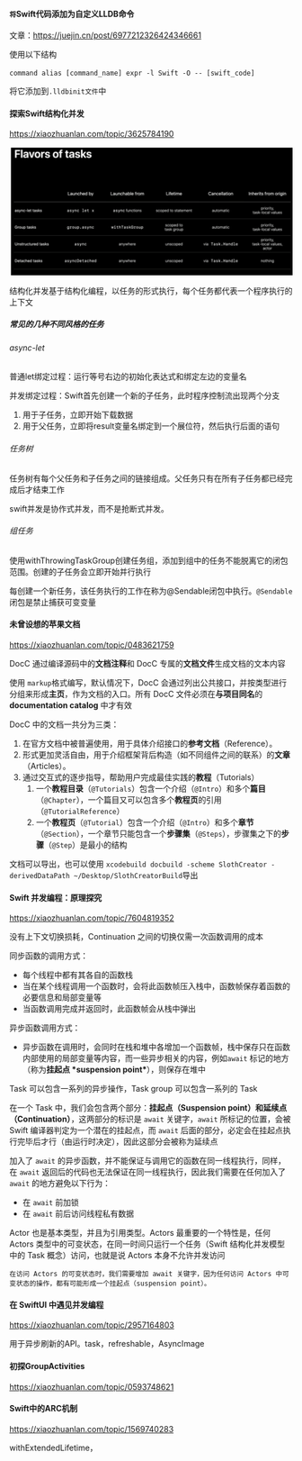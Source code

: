 #### `将`Swift代码添加为自定义LLDB命令

文章：https://juejin.cn/post/6977212326424346661

使用以下结构

`command alias [command_name] expr -l Swift -O -- [swift_code]`

将它添加到`.lldbinit文件`中

#### 探索Swift结构化并发

https://xiaozhuanlan.com/topic/3625784190

![imgs](./imgs/structed_task.png)

结构化并发基于结构化编程，以任务的形式执行，每个任务都代表一个程序执行的上下文

##### 常见的几种不同风格的任务

###### async-let

普通let绑定过程：运行等号右边的初始化表达式和绑定左边的变量名

并发绑定过程：Swift首先创建一个新的子任务，此时程序控制流出现两个分支

1. 用于子任务，立即开始下载数据
2. 用于父任务，立即将result变量名绑定到一个展位符，然后执行后面的语句

###### 任务树

任务树有每个父任务和子任务之间的链接组成。父任务只有在所有子任务都已经完成后才结束工作

swift并发是协作式并发，而不是抢断式并发。

###### 组任务

使用withThrowingTaskGroup创建任务组，添加到组中的任务不能脱离它的闭包范围。创建的子任务会立即开始并行执行

每创建一个新任务，该任务执行的工作在称为@Sendable闭包中执行。`@Sendable`闭包是禁止捕获可变变量

#### 未曾设想的苹果文档

https://xiaozhuanlan.com/topic/0483621759

DocC 通过编译源码中的**文档注释**和 DocC 专属的**文档文件**生成文档的文本内容

使用 `markup`格式编写，默认情况下，DocC 会通过列出公共接口，并按类型进行分组来形成**主页**，作为文档的入口。所有 DocC 文件必须在**与项目同名**的 **documentation catalog** 中才有效

DocC 中的文档一共分为三类：

1. 在官方文档中被普遍使用，用于具体介绍接口的**参考文档**（Reference）。
2. 形式更加灵活自由，用于介绍框架背后构造（如不同组件之间的联系）的**文章**（Articles）。
3. 通过交互式的逐步指导，帮助用户完成最佳实践的**教程**（Tutorials）
   1. 一个**教程目录**（`@Tutorials`）包含一个介绍（`@Intro`）和多个**篇目**（`@Chapter`），一个篇目又可以包含多个**教程页**的引用（`@TutorialReference`）
   2. 一个**教程页**（`@Tutorial`）包含一个介绍（`@Intro`）和多个**章节**（`@Section`），一个章节只能包含一个**步骤集**（`@Steps`），步骤集之下的**步骤**（`@Step`）是最小的结构

文档可以导出，也可以使用 `xcodebuild docbuild -scheme SlothCreator -derivedDataPath ~/Desktop/SlothCreatorBuild`导出

#### Swift 并发编程：原理探究

https://xiaozhuanlan.com/topic/7604819352

没有上下文切换损耗，Continuation 之间的切换仅需一次函数调用的成本

同步函数的调用方式：

- 每个线程中都有其各自的函数栈
- 当在某个线程调用一个函数时，会将此函数帧压入栈中，函数帧保存着函数的必要信息和局部变量等
- 当函数调用完成并返回时，此函数帧会从栈中弹出

异步函数调用方式：

- 异步函数在调用时，会同时在栈和堆中各增加一个函数帧，栈中保存只在函数内部使用的局部变量等内容，而一些异步相关的内容，例如`await` 标记的地方（称为**挂起点 \*suspension point\***），则保存在堆中

Task 可以包含一系列的异步操作，Task group 可以包含一系列的 Task

在一个 Task 中，我们会包含两个部分：**挂起点（Suspension point）**和**延续点（Continuation）**，这两部分的标识是 `await` 关键字，`await` 所标记的位置，会被 Swift 编译器判定为一个潜在的挂起点，而 `await` 后面的部分，必定会在挂起点执行完毕后才行（由运行时决定），因此这部分会被称为延续点

加入了 `await` 的异步函数，并不能保证与调用它的函数在同一线程执行，同样，在 `await` 返回后的代码也无法保证在同一线程执行，因此我们需要在任何加入了 `await` 的地方避免以下行为：

- 在 `await` 前加锁
- 在 `await` 前后访问线程私有数据

Actor 也是基本类型，并且为引用类型。Actors 最重要的一个特性是，任何 Actors 类型中的可变状态，在同一时间只运行一个任务（Swift 结构化并发模型中的 Task 概念）访问，也就是说 Actors 本身不允许并发访问

`在访问 Actors 的可变状态时，我们需要增加 await 关键字，因为任何访问 Actors 中可变状态的操作，都有可能形成一个挂起点（suspension point）。`

#### 在 SwiftUI 中遇见并发编程

https://xiaozhuanlan.com/topic/2957164803

用于异步刷新的API。task，refreshable，AsyncImage

#### 初探GroupActivities

https://xiaozhuanlan.com/topic/0593748621

#### Swift中的ARC机制

https://xiaozhuanlan.com/topic/1569740283

withExtendedLifetime，




















